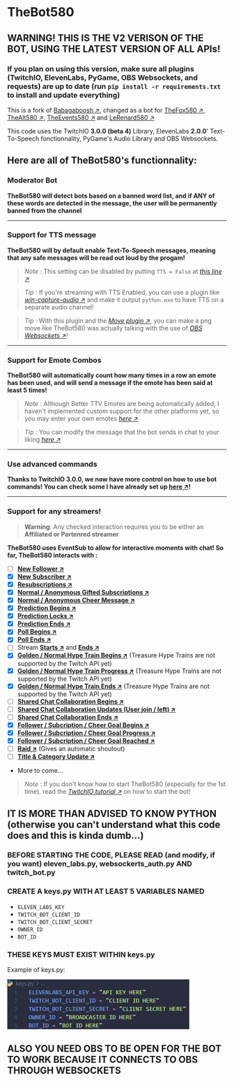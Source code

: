 # TheBot580

## **WARNING**! THIS IS THE V2 VERISON OF THE BOT, USING THE LATEST VERSION OF ALL APIs!

### If you plan on using this version, make sure all plugins (TwitchIO, ElevenLabs, PyGame, OBS Websockets, and requests) are up to date (run `pip install -r requirements.txt` to install and update everything)

This is a fork of [Babagaboosh ↗](https://www.github.com/DougDougGithub/Babagaboosh), changed as a bot for [TheFox580 ↗](https://www.twitch.tv/thefox580), [TheAlt580 ↗](https://www.twitch.tv/thealt580), [TheEvents580 ↗](https://www.twitch.tv/theevents580) and [LeRenard580 ↗](https://www.twitch.tv/lerenard580)

This code uses the TwitchIO **3.0.0 (beta 4)** Library, ElevenLabs **2.0.0**' Text-To-Speech fonctionnality, PyGame's Audio Library and OBS Websockets.

## Here are all of TheBot580's functionnality:

### Moderator Bot

**TheBot580 will detect bots based on a banned word list, and if **ANY** of these words are detected in the message, the user will be permanently banned from the channel**

---

### Support for TTS message

**TheBot580 will by default enable Text-To-Speech messages, meaning that any safe messages will be read out loud by the progam!**

> *Note* : This setting can be disabled by putting `TTS = False` at [*this line ↗*](https://github.com/TheFox580/thebot580/blob/2.0/twitch_bot.py#L292)

> *Tip* : If you're streaming with TTS Enabled, you can use a plugin like [*win-capture-audio ↗*](https://github.com/bozbez/win-capture-audio) and make it output `python.exe` to have TTS on a separate audio channel!

> *Tip* : With this plugin and the [*Move plugin ↗*](https://github.com/exeldro/obs-move-transition), you can make a png move like TheBot580 was actually talking with the use of [*OBS Websockets ↗*](https://github.com/TheFox580/thebot580/blob/2.0/twitch_bot.py#L25)!

---

### Support for Emote Combos

**TheBot580 will automatically count how many times in a row an emote has been used, and will send a message if the emote has been said at least 5 times!**

> *Note* : Although Better TTV Emotes are being automatically added, I haven't implemented custom support for the other platforms yet, so you may enter your own emotes [*here ↗*](https://github.com/TheFox580/thebot580/blob/2.0/twitch_bot.py#L147)

> *Tip* : You can modify the message that the bot sends in chat to your liking [*here ↗*](https://github.com/TheFox580/thebot580/blob/2.0/twitch_bot.py#L336)

---

### Use advanced commands

**Thanks to TwitchIO 3.0.0, we now have more control on how to use bot commands! You can check some I have already set up [here ↗](https://github.com/TheFox580/thebot580/blob/2.0/twitch_bot.py#L409)!**

---

### Support for any streamers!

> **Warning**: Any checked interaction requires you to be either an **Affiliated or Partenred streamer**

**TheBot580 uses EventSub to allow for interactive moments with chat! So far, TheBot580 interacts with :**

* [ ] [**New Follower ↗**](https://github.com/TheFox580/thebot580/blob/2.0/twitch_bot.py#L574)
* [x] [**New Subscriber ↗**](https://github.com/TheFox580/thebot580/blob/2.0/twitch_bot.py#L517)
* [x] [**Resubscriptions ↗**](https://github.com/TheFox580/thebot580/blob/2.0/twitch_bot.py#L541)
* [x] [**Normal / Anonymous Gifted Subscriptions ↗**](https://github.com/TheFox580/thebot580/blob/2.0/twitch_bot.py#L528)
* [x] [**Normal / Anonymous Cheer Message ↗**](https://github.com/TheFox580/thebot580/blob/2.0/twitch_bot.py#L554)
* [x] [**Prediction Begins ↗**](https://github.com/TheFox580/thebot580/blob/2.0/twitch_bot.py#L697)
* [x] [**Prediction Locks ↗**](https://github.com/TheFox580/thebot580/blob/2.0/twitch_bot.py#L715)
* [x] [**Prediction Ends ↗**](https://github.com/TheFox580/thebot580/blob/2.0/twitch_bot.py#L736)
* [x] [**Poll Begins ↗**](https://github.com/TheFox580/thebot580/blob/2.0/twitch_bot.py#L662)
* [x] [**Poll Ends ↗**](https://github.com/TheFox580/thebot580/blob/2.0/twitch_bot.py#L680)
* [ ] Stream [**Starts ↗**](https://github.com/TheFox580/thebot580/blob/2.0/twitch_bot.py#L489) and [**Ends ↗**](https://github.com/TheFox580/thebot580/blob/2.0/twitch_bot.py#L501)
* [x] [**Golden / Normal Hype Train Begins ↗**](https://github.com/TheFox580/thebot580/blob/2.0/twitch_bot.py#L811) (Treasure Hype Trains are not supported by the Twitch API yet)
* [x] [**Golden / Normal Hype Train Progress ↗**](https://github.com/TheFox580/thebot580/blob/2.0/twitch_bot.py#L829) (Treasure Hype Trains are not supported by the Twitch API yet)
* [x] [**Golden / Normal Hype Train Ends ↗**](https://github.com/TheFox580/thebot580/blob/2.0/twitch_bot.py#L848) (Treasure Hype Trains are not supported by the Twitch API yet)
* [ ] [**Shared Chat Collaboration Begins ↗**](https://github.com/TheFox580/thebot580/blob/2.0/twitch_bot.py#L608)
* [ ] [**Shared Chat Collaboration Updates (User join / left) ↗**](https://github.com/TheFox580/thebot580/blob/2.0/twitch_bot.py#L624)
* [ ] [**Shared Chat Collaboration Ends ↗**](https://github.com/TheFox580/thebot580/blob/2.0/twitch_bot.py#L651)
* [x] [**Follower / Subcription / Cheer Goal Begins ↗**](https://github.com/TheFox580/thebot580/blob/2.0/twitch_bot.py#L764)
* [x] [**Follower / Subcription / Cheer Goal Progress ↗**](https://github.com/TheFox580/thebot580/blob/2.0/twitch_bot.py#L781)
* [x] [**Follower / Subcription / Cheer Goal Reached ↗**](https://github.com/TheFox580/thebot580/blob/2.0/twitch_bot.py#L793)
* [ ] [**Raid ↗**](https://github.com/TheFox580/thebot580/blob/2.0/twitch_bot.py#L583) (Gives an automatic shoutout)
* [ ] [**Title & Category Update ↗**](https://github.com/TheFox580/thebot580/blob/2.0/twitch_bot.py#L597)
* More to come...

> *Note* : If you don't know how to start TheBot580 (especially for the 1st time), read the [*TwitchIO tutorial ↗*](https://twitchio.dev/en/latest/getting-started/quickstart.html) on how to start the bot!

## IT IS MORE THAN ADVISED TO KNOW PYTHON (otherwise you can't understand what this code does and this is kinda dumb...)

### BEFORE STARTING THE CODE, PLEASE READ (and modify, if you want) eleven_labs.py, websockerts_auth.py AND twitch_bot.py

### CREATE A keys.py WITH AT LEAST 5 VARIABLES NAMED

* `ELEVEN_LABS_KEY`
* `TWITCH_BOT_CLIENT_ID`
* `TWITCH_BOT_CLIENT_SECRET`
* `OWNER_ID`
* `BOT_ID`

### THESE KEYS MUST EXIST WITHIN keys.py

Example of keys.py:

![5 lines, each of them having a key with an example of what is meant to be in it.](keys.png)

## ALSO YOU NEED OBS TO BE OPEN FOR THE BOT TO WORK BECAUSE IT CONNECTS TO OBS THROUGH WEBSOCKETS

